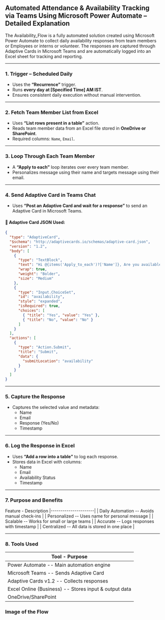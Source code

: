 
## Automated Attendance & Availability Tracking via Teams Using Microsoft Power Automate – Detailed Explanation

The Availability_Flow is a fully automated solution created using Microsoft Power Automate to collect daily availability responses from team members or Employees or interns or volunteer. The responses are captured through Adaptive Cards in Microsoft Teams and are automatically logged into an Excel sheet for tracking and reporting.

---

### 1. Trigger – Scheduled Daily

- Uses the **“Recurrence”** trigger.
- Runs **every day at [Specified Time] AM IST**.
- Ensures consistent daily execution without manual intervention.

---

### 2. Fetch Team Member List from Excel

- Uses **“List rows present in a table”** action.
- Reads team member data from an Excel file stored in **OneDrive or SharePoint**.
- Required columns: `Name`, `Email`.

---

### 3. Loop Through Each Team Member

- A **“Apply to each”** loop iterates over every team member.
- Personalizes message using their name and targets message using their email.

---

### 4. Send Adaptive Card in Teams Chat

- Uses **“Post an Adaptive Card and wait for a response”** to send an Adaptive Card in Microsoft Teams.

#### 🔹 Adaptive Card JSON Used:

```json
{
  "type": "AdaptiveCard",
  "$schema": "http://adaptivecards.io/schemas/adaptive-card.json",
  "version": "1.2",
  "body": [
    {
      "type": "TextBlock",
      "text": "Hi @{items('Apply_to_each')?['Name']}, Are you available today?",
      "wrap": true,
      "weight": "Bolder",
      "size": "Medium"
    },
    {
      "type": "Input.ChoiceSet",
      "id": "availability",
      "style": "expanded",
      "isRequired": true,
      "choices": [
        { "title": "Yes", "value": "Yes" },
        { "title": "No", "value": "No" }
      ]
    }
  ],
  "actions": [
    {
      "type": "Action.Submit",
      "title": "Submit",
      "data": {
        "submitLocation": "availability"
      }
    }
  ]
}
```

---

### 5. Capture the Response

- Captures the selected value and metadata:
  - Name
  - Email
  - Response (Yes/No)
  - Timestamp

---

### 6. Log the Response in Excel

- Uses **“Add a row into a table”** to log each response.
- Stores data in Excel with columns:
  - Name
  - Email
  - Availability Status
  - Timestamp

---

### 7. Purpose and Benefits

Feature - Description
|----------------------|
| Daily Automation -- Avoids manual check-ins |
| Personalized -- Uses name for personal message |
| Scalable -- Works for small or large teams |
| Accurate -- Logs responses with timestamp |
| Centralized -- All data is stored in one place |

---

### 8. Tools Used

| Tool - Purpose |
|---------------|
| Power Automate -- Main automation engine |
| Microsoft Teams -- Sends Adaptive Card |
| Adaptive Cards v1.2 -- Collects responses |
| Excel Online (Business) -- Stores input & output data |
| OneDrive/SharePoint |-- Hosts Excel files |

### Image of the Flow

